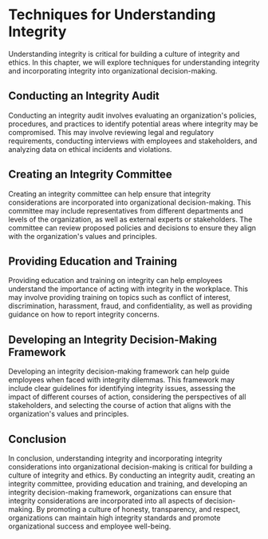 # Techniques for Understanding Integrity

Understanding integrity is critical for building a culture of integrity and ethics. In this chapter, we will explore techniques for understanding integrity and incorporating integrity into organizational decision-making.

Conducting an Integrity Audit
-----------------------------

Conducting an integrity audit involves evaluating an organization's policies, procedures, and practices to identify potential areas where integrity may be compromised. This may involve reviewing legal and regulatory requirements, conducting interviews with employees and stakeholders, and analyzing data on ethical incidents and violations.

Creating an Integrity Committee
-------------------------------

Creating an integrity committee can help ensure that integrity considerations are incorporated into organizational decision-making. This committee may include representatives from different departments and levels of the organization, as well as external experts or stakeholders. The committee can review proposed policies and decisions to ensure they align with the organization's values and principles.

Providing Education and Training
--------------------------------

Providing education and training on integrity can help employees understand the importance of acting with integrity in the workplace. This may involve providing training on topics such as conflict of interest, discrimination, harassment, fraud, and confidentiality, as well as providing guidance on how to report integrity concerns.

Developing an Integrity Decision-Making Framework
-------------------------------------------------

Developing an integrity decision-making framework can help guide employees when faced with integrity dilemmas. This framework may include clear guidelines for identifying integrity issues, assessing the impact of different courses of action, considering the perspectives of all stakeholders, and selecting the course of action that aligns with the organization's values and principles.

Conclusion
----------

In conclusion, understanding integrity and incorporating integrity considerations into organizational decision-making is critical for building a culture of integrity and ethics. By conducting an integrity audit, creating an integrity committee, providing education and training, and developing an integrity decision-making framework, organizations can ensure that integrity considerations are incorporated into all aspects of decision-making. By promoting a culture of honesty, transparency, and respect, organizations can maintain high integrity standards and promote organizational success and employee well-being.
